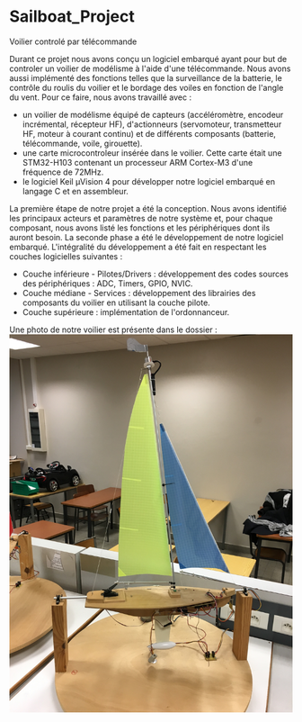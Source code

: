 # Sailboat_Project


Voilier controlé par télécommande

Durant ce projet nous avons conçu un logiciel embarqué ayant pour but de controler un voilier de modélisme à l'aide d'une télécommande. Nous avons aussi implémenté des fonctions telles que la surveillance de la batterie, le contrôle du roulis du voilier et le bordage des voiles en fonction de l'angle du vent. Pour ce faire, nous avons travaillé avec : 

- un voilier de modélisme équipé de capteurs (accéléromètre, encodeur incrémental, récepteur HF), d'actionneurs (servomoteur, transmetteur HF, moteur à courant continu) et de différents composants (batterie, télécommande, voile, girouette).
- une carte microcontroleur insérée dans le voilier. Cette carte était une STM32-H103 contenant un processeur ARM Cortex-M3 d'une fréquence de 72MHz.
- le logiciel Keil µVision 4 pour développer notre logiciel embarqué en langage C et en assembleur.

La première étape de notre projet a été la conception. Nous avons identifié les principaux acteurs et paramètres de notre système et, pour chaque composant, nous avons listé les fonctions et les périphériques dont ils auront besoin. La seconde phase a été le développement de notre logiciel embarqué. L'intégralité du développement a été fait en respectant les couches logicielles suivantes :

- Couche inférieure - Pilotes/Drivers : développement des codes sources des périphériques : ADC, Timers, GPIO, NVIC.
- Couche médiane - Services : développement des librairies des composants du voilier en utilisant la couche pilote.
- Couche supérieure : implémentation de l'ordonnanceur.

Une photo de notre voilier est présente dans le dossier : 
![Image du voilier](./voilier.JPG)
